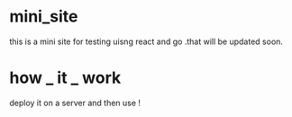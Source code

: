 # mini_site
this is a mini site for testing uisng react and go .that will be updated soon.
# how _ it _ work 
deploy it on a server and then use !
